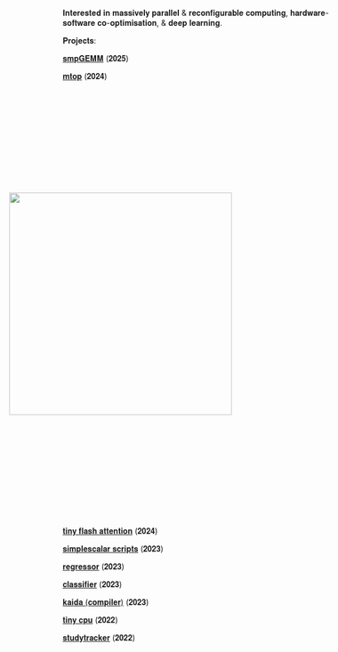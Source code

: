 𝐈𝐧𝐭𝐞𝐫𝐞𝐬𝐭𝐞𝐝 𝐢𝐧 𝐦𝐚𝐬𝐬𝐢𝐯𝐞𝐥𝐲 𝐩𝐚𝐫𝐚𝐥𝐥𝐞𝐥 & 𝐫𝐞𝐜𝐨𝐧𝐟𝐢𝐠𝐮𝐫𝐚𝐛𝐥𝐞 𝐜𝐨𝐦𝐩𝐮𝐭𝐢𝐧𝐠, 𝐡𝐚𝐫𝐝𝐰𝐚𝐫𝐞-𝐬𝐨𝐟𝐭𝐰𝐚𝐫𝐞 𝐜𝐨-𝐨𝐩𝐭𝐢𝐦𝐢𝐬𝐚𝐭𝐢𝐨𝐧, & 𝐝𝐞𝐞𝐩 𝐥𝐞𝐚𝐫𝐧𝐢𝐧𝐠.

𝐏𝐫𝐨𝐣𝐞𝐜𝐭𝐬:

[𝐬𝐦𝐩𝐆𝐄𝐌𝐌](https://github.com/jepeake/smpGEMM) (𝟐𝟎𝟐𝟓) 

[𝐦𝐭𝐨𝐩](https://github.com/jepeake/mtop) (𝟐𝟎𝟐𝟒)      <img align="right" src="https://github.com/user-attachments/assets/ac4a1859-2f47-47a6-9677-8614bff562da" width="400" vspace="200" hspace="200">

[𝐭𝐢𝐧𝐲 𝐟𝐥𝐚𝐬𝐡 𝐚𝐭𝐭𝐞𝐧𝐭𝐢𝐨𝐧](https://github.com/jepeake/tiny-flash-attention) (𝟐𝟎𝟐𝟒) 

[𝐬𝐢𝐦𝐩𝐥𝐞𝐬𝐜𝐚𝐥𝐚𝐫 𝐬𝐜𝐫𝐢𝐩𝐭𝐬](https://github.com/jepeake/simplescalar-scripts) (𝟐𝟎𝟐𝟑)

[𝐫𝐞𝐠𝐫𝐞𝐬𝐬𝐨𝐫](https://github.com/jepeake/regressor) (𝟐𝟎𝟐𝟑)                                                                              
                      
[𝐜𝐥𝐚𝐬𝐬𝐢𝐟𝐢𝐞𝐫](https://github.com/jepeake/classifier) (𝟐𝟎𝟐𝟑)

[𝐤𝐚𝐢𝐝𝐚 (𝐜𝐨𝐦𝐩𝐢𝐥𝐞𝐫)](https://github.com/jepeake/kaida) (𝟐𝟎𝟐𝟑)

[𝐭𝐢𝐧𝐲 𝐜𝐩𝐮](https://github.com/jepeake/tinycpu) (𝟐𝟎𝟐𝟐)

[𝐬𝐭𝐮𝐝𝐲𝐭𝐫𝐚𝐜𝐤𝐞𝐫](https://github.com/jepeake/studytracker) (𝟐𝟎𝟐𝟐)

